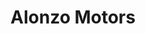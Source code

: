 ---
title: "Alonzo Motors"
url: /santiago-de-los-caballeros/alonzo-motors/
shop: reparación de automóviles
---